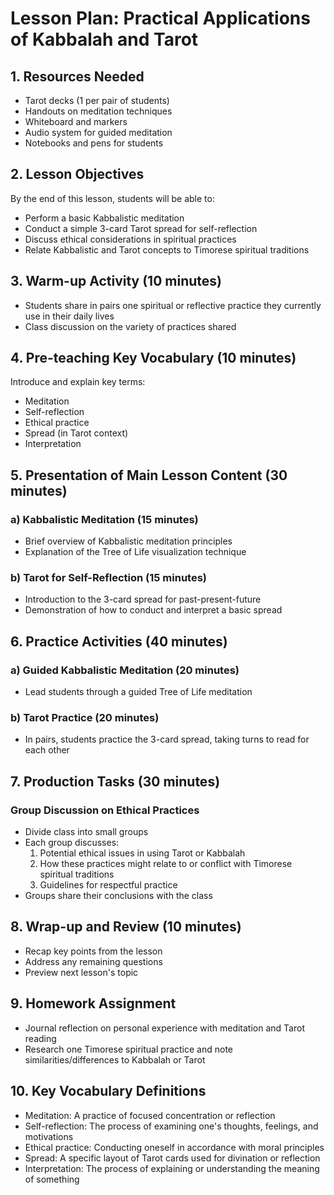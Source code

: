 # Lesson Plan: Practical Applications of Kabbalah and Tarot

## 1. Resources Needed

- Tarot decks (1 per pair of students)
- Handouts on meditation techniques 
- Whiteboard and markers
- Audio system for guided meditation
- Notebooks and pens for students

## 2. Lesson Objectives

By the end of this lesson, students will be able to:
- Perform a basic Kabbalistic meditation
- Conduct a simple 3-card Tarot spread for self-reflection
- Discuss ethical considerations in spiritual practices
- Relate Kabbalistic and Tarot concepts to Timorese spiritual traditions

## 3. Warm-up Activity (10 minutes)

- Students share in pairs one spiritual or reflective practice they currently use in their daily lives
- Class discussion on the variety of practices shared

## 4. Pre-teaching Key Vocabulary (10 minutes)

Introduce and explain key terms:
- Meditation
- Self-reflection
- Ethical practice
- Spread (in Tarot context)
- Interpretation

## 5. Presentation of Main Lesson Content (30 minutes)

### a) Kabbalistic Meditation (15 minutes)
- Brief overview of Kabbalistic meditation principles
- Explanation of the Tree of Life visualization technique

### b) Tarot for Self-Reflection (15 minutes)
- Introduction to the 3-card spread for past-present-future
- Demonstration of how to conduct and interpret a basic spread

## 6. Practice Activities (40 minutes)

### a) Guided Kabbalistic Meditation (20 minutes)
- Lead students through a guided Tree of Life meditation

### b) Tarot Practice (20 minutes)
- In pairs, students practice the 3-card spread, taking turns to read for each other

## 7. Production Tasks (30 minutes)

### Group Discussion on Ethical Practices
- Divide class into small groups
- Each group discusses:
  1. Potential ethical issues in using Tarot or Kabbalah
  2. How these practices might relate to or conflict with Timorese spiritual traditions
  3. Guidelines for respectful practice
- Groups share their conclusions with the class

## 8. Wrap-up and Review (10 minutes)

- Recap key points from the lesson
- Address any remaining questions
- Preview next lesson's topic

## 9. Homework Assignment

- Journal reflection on personal experience with meditation and Tarot reading
- Research one Timorese spiritual practice and note similarities/differences to Kabbalah or Tarot

## 10. Key Vocabulary Definitions

- Meditation: A practice of focused concentration or reflection
- Self-reflection: The process of examining one's thoughts, feelings, and motivations
- Ethical practice: Conducting oneself in accordance with moral principles
- Spread: A specific layout of Tarot cards used for divination or reflection
- Interpretation: The process of explaining or understanding the meaning of something